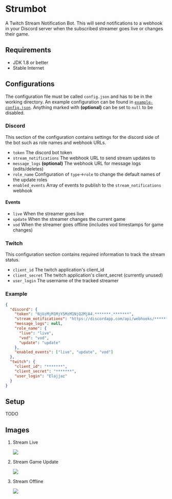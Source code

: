 [example-config]: https://github.com/MinnDevelopment/strumbot/blob/master/example-config.json
[live-event]: https://raw.githubusercontent.com/MinnDevelopment/Strumbot/master/assets/readme/live-event.png
[update-event]: https://raw.githubusercontent.com/MinnDevelopment/Strumbot/master/assets/readme/update-event.png
[vod-event]: https://raw.githubusercontent.com/MinnDevelopment/Strumbot/master/assets/readme/vod-event.png

# Strumbot

A Twitch Stream Notification Bot. This will send notifications to a webhook in your Discord server when the subscribed streamer goes live or changes their game.

## Requirements

- JDK 1.8 or better
- Stable Internet

## Configurations

The configuration file must be called `config.json` and has to be in the working directory. An example configuration can be found in [`example-config.json`][example-config].
Anything marked with **(optional)** can be set to `null` to be disabled.

### Discord

This section of the configuration contains settings for the discord side of the bot such as role names and webhook URLs.

- `token` The discord bot token
- `stream_notifications` The webhook URL to send stream updates to
- `message_logs` **(optional)** The webhook URL for message logs (edits/deletes)
- `role_name` Configuration of `type`->`role` to change the default names of the update roles
- `enabled_events` Array of events to publish to the `stream_notifications` webhook

#### Events

- `live` When the streamer goes live
- `update` When the streamer changes the current game
- `vod` When the streamer goes offline (includes vod timestamps for game changes)

### Twitch

This configuration section contains required information to track the stream status.

- `client_id` The twitch application's client_id
- `client_secret` The twitch application's client_secret (currently unused)
- `user_login` The username of the tracked streamer

### Example

```json
{
  "discord": {
    "token": "NjUzMjM1MjY5MzM1NjQ2MjA4.*******.*******",
    "stream_notifications": "https://discordapp.com/api/webhooks/*******/******",
    "message_logs": null,
    "role_name": {
      "live": "live",
      "vod": "vod",
      "update": "update"
    },
    "enabled_events": ["live", "update", "vod"]
  },
  "twitch": {
    "client_id": "*******",
    "client_secret": "*******",
    "user_login": "Elajjaz"
  }
}
```

## Setup

TODO

## Images

1. Stream Live

    ![][live-event]

2. Stream Game Update

    ![][update-event]

3. Stream Offline

    ![][vod-event]

